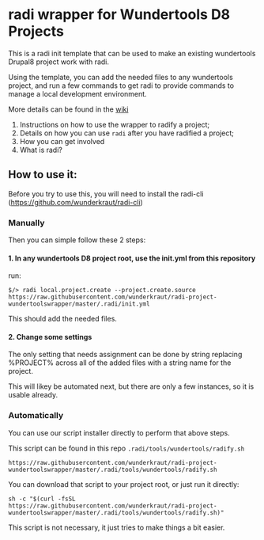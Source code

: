 # radi wrapper for Wundertools D8 Projects

This is a radi init template that can be used to make an existing wundertools
Drupal8 project work with radi.

Using the template, you can add the needed files to any wundertools project,
and run a few commands to get radi to provide commands to manage a local 
development environment.

More details can be found in the [wiki](https://github.com/wunderkraut/radi-project-wundertoolswrapper/wiki)

1. Instructions on how to use the wrapper to radify a project;
2. Details on how you can use `radi` after you have radified a project;
3. How you can get involved
4. What is radi?

## How to use it:

Before you try to use this, you will need to install the radi-cli (https://github.com/wunderkraut/radi-cli)

### Manually

Then you can simple follow these 2 steps:

#### 1. In any wundertools D8 project root, use the init.yml from this repository

run:

```
$/> radi local.project.create --project.create.source https://raw.githubusercontent.com/wunderkraut/radi-project-wundertoolswrapper/master/.radi/init.yml
```

This should add the needed files.

#### 2. Change some settings

The only setting that needs assignment can be done by string replacing %PROJECT% 
across all of the added files with a string name for the project.

This will likey be automated next, but there are only a few instances, so it is usable
already.

### Automatically

You can use our script installer directly to perform that above steps.

This script can be found in this repo `.radi/tools/wundertools/radify.sh`

`https://raw.githubusercontent.com/wunderkraut/radi-project-wundertoolswrapper/master/.radi/tools/wundertools/radify.sh`

You can download that script to your project root, or just run it directly:

```
sh -c "$(curl -fsSL https://raw.githubusercontent.com/wunderkraut/radi-project-wundertoolswrapper/master/.radi/tools/wundertools/radify.sh)"
```

This script is not necessary, it just tries to make things a bit easier.
